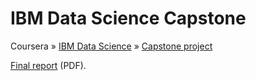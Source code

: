 # IBM Data Science Capstone

Coursera » [IBM Data Science](https://www.coursera.org/professional-certificates/ibm-data-science) » [Capstone project](https://www.coursera.org/learn/applied-data-science-capstone?specialization=ibm-data-science)

[Final report](./slides/report.pdf) (PDF).
